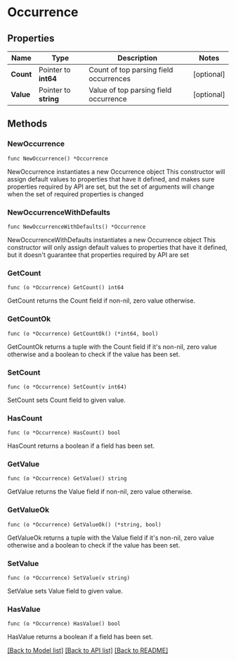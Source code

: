 # Occurrence

## Properties

Name | Type | Description | Notes
------------ | ------------- | ------------- | -------------
**Count** | Pointer to **int64** | Count of top parsing field occurrences | [optional] 
**Value** | Pointer to **string** | Value of top parsing field occurrence | [optional] 

## Methods

### NewOccurrence

`func NewOccurrence() *Occurrence`

NewOccurrence instantiates a new Occurrence object
This constructor will assign default values to properties that have it defined,
and makes sure properties required by API are set, but the set of arguments
will change when the set of required properties is changed

### NewOccurrenceWithDefaults

`func NewOccurrenceWithDefaults() *Occurrence`

NewOccurrenceWithDefaults instantiates a new Occurrence object
This constructor will only assign default values to properties that have it defined,
but it doesn't guarantee that properties required by API are set

### GetCount

`func (o *Occurrence) GetCount() int64`

GetCount returns the Count field if non-nil, zero value otherwise.

### GetCountOk

`func (o *Occurrence) GetCountOk() (*int64, bool)`

GetCountOk returns a tuple with the Count field if it's non-nil, zero value otherwise
and a boolean to check if the value has been set.

### SetCount

`func (o *Occurrence) SetCount(v int64)`

SetCount sets Count field to given value.

### HasCount

`func (o *Occurrence) HasCount() bool`

HasCount returns a boolean if a field has been set.

### GetValue

`func (o *Occurrence) GetValue() string`

GetValue returns the Value field if non-nil, zero value otherwise.

### GetValueOk

`func (o *Occurrence) GetValueOk() (*string, bool)`

GetValueOk returns a tuple with the Value field if it's non-nil, zero value otherwise
and a boolean to check if the value has been set.

### SetValue

`func (o *Occurrence) SetValue(v string)`

SetValue sets Value field to given value.

### HasValue

`func (o *Occurrence) HasValue() bool`

HasValue returns a boolean if a field has been set.


[[Back to Model list]](../README.md#documentation-for-models) [[Back to API list]](../README.md#documentation-for-api-endpoints) [[Back to README]](../README.md)


